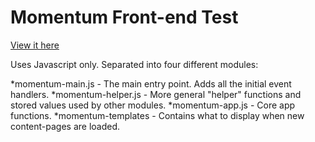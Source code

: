 # Momentum Front-end Test

[View it here](http://kevinpageau.com/momentum-front-end-test)

Uses Javascript only. Separated into four different modules:

*momentum-main.js - The main entry point. Adds all the initial event handlers.
*momentum-helper.js - More general "helper" functions and stored values used by other modules.
*momentum-app.js - Core app functions.
*momentum-templates - Contains what to display when new content-pages are loaded.